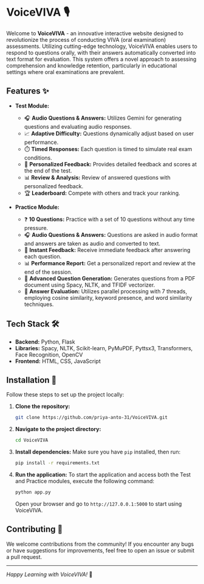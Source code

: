 # VoiceVIVA 🎙️

Welcome to **VoiceVIVA** - an innovative interactive website designed to revolutionize the process of conducting VIVA (oral examination) assessments. Utilizing cutting-edge technology, VoiceVIVA enables users to respond to questions orally, with their answers automatically converted into text format for evaluation. This system offers a novel approach to assessing comprehension and knowledge retention, particularly in educational settings where oral examinations are prevalent.

## Features ✨

- **Test Module:**
  - 🎧 **Audio Questions & Answers:** Utilizes Gemini for generating questions and evaluating audio responses.
  - 📈 **Adaptive Difficulty:** Questions dynamically adjust based on user performance.
  - ⏱️ **Timed Responses:** Each question is timed to simulate real exam conditions.
  - 📝 **Personalized Feedback:** Provides detailed feedback and scores at the end of the test.
  - 📊 **Review & Analysis:** Review of answered questions with personalized feedback.
  - 🏆 **Leaderboard:** Compete with others and track your ranking.

- **Practice Module:**
  - ❓ **10 Questions:** Practice with a set of 10 questions without any time pressure.
  - 🎧 **Audio Questions & Answers:**  Questions are asked in audio format and answers are taken as audio and converted to text.
  - 💬 **Instant Feedback:** Receive immediate feedback after answering each question.
  - 📊 **Performance Report:** Get a personalized report and review at the end of the session.
  - 🤔 **Advanced Question Generation:** Generates questions from a PDF document using Spacy, NLTK, and TFIDF vectorizer.
  - 🧠 **Answer Evaluation:** Utilizes parallel processing with 7 threads, employing cosine similarity, keyword presence, and word similarity techniques.

## Tech Stack 🛠️

- **Backend:** Python, Flask
- **Libraries:** Spacy, NLTK, Scikit-learn, PyMuPDF, Pyttsx3, Transformers, Face Recognition, OpenCV
- **Frontend:** HTML, CSS, JavaScript


## Installation 🚀

Follow these steps to set up the project locally:

1. **Clone the repository:**
    ```bash
    git clone https://github.com/priya-anto-31/VoiceVIVA.git
    ```
2. **Navigate to the project directory:**
    ```bash
    cd VoiceVIVA
    ```
3. **Install dependencies:**
    Make sure you have `pip` installed, then run:
    ```bash
    pip install -r requirements.txt
    ```
4. **Run the application:**
    To start the application and access both the Test and Practice modules, execute the following command:
    ```bash
    python app.py
    ```
    Open your browser and go to `http://127.0.0.1:5000` to start using VoiceVIVA.

## Contributing 🤝

We welcome contributions from the community! If you encounter any bugs or have suggestions for improvements, feel free to open an issue or submit a pull request.

---

*Happy Learning with VoiceVIVA!* 🌟
